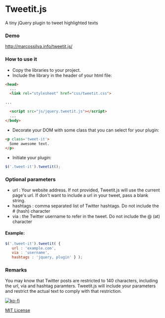 # Tweetit.js
A tiny jQuery plugin to tweet highlighted texts

### Demo

http://marcossilva.info/tweetit.js/

### How to use it

* Copy the libraries to your project.
* Include the library in the header of your html file:
```html
<head>
  ...
  <link rel="stylesheet" href="css/tweetit.css">

...

  <script src="js/jquery.tweetit.js"></script>
  ...
</body>
```
* Decorate your DOM with some class that you can select for your plugin:
```html
<p class='tweet-it'>
  Some awesome text.
</p>
```
* Initiate your plugin:
```javascript
$('.tweet-it').tweetit();
```

### Optional parameters
- url : Your website address. If not provided, Tweetit.js will use the current page's url. If don't want to include a url in your tweet, pass a blank string.
- hashtags : comma separated list of Twitter hashtags. Do not include the # (hash) character
- via : the Twitter username to refer in the tweet. Do not include the @ (at) character

#### Example:
```javascript
$('.tweet-it').tweetit( {
   url : 'example.com', 
   via : 'username', 
   hashtags : 'jquery, plugin' } );
```

### Remarks
You may know that Twitter posts are restricted to 140 characters, including the url, via and hashtag paramters. Tweetit.js will include your parameters and restrict the actual text to comply with that restriction.

[![ko-fi](https://www.ko-fi.com/img/githubbutton_sm.svg)](https://ko-fi.com/M4M2XMB9)

[MIT License](http://opensource.org/licenses/mit-license.php)
